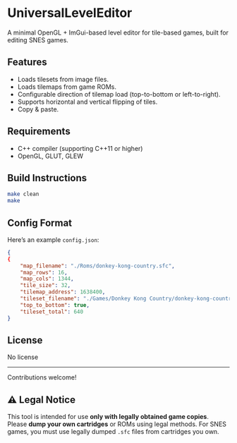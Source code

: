 # UniversalLevelEditor

A minimal OpenGL + ImGui-based level editor for tile-based games, built for editing SNES games.

## Features

- Loads tilesets from image files.
- Loads tilemaps from game ROMs.
- Configurable direction of tilemap load (top-to-bottom or left-to-right).
- Supports horizontal and vertical flipping of tiles.
- Copy & paste.

## Requirements

- C++ compiler (supporting C++11 or higher)
- OpenGL, GLUT, GLEW

## Build Instructions

```bash
make clean
make
```

## Config Format

Here’s an example `config.json`:

```json
{
{
    "map_filename": "./Roms/donkey-kong-country.sfc",
    "map_rows": 16,
    "map_cols": 1344,
    "tile_size": 32,
    "tilemap_address": 1638400,
    "tileset_filename": "./Games/Donkey Kong Country/donkey-kong-country-tileset.png",
    "top_to_bottom": true,
    "tileset_total": 640
}
```

## License

No license

---

Contributions welcome!

## ⚠️ Legal Notice
This tool is intended for use **only with legally obtained game copies**.
Please **dump your own cartridges** or ROMs using legal methods.
For SNES games, you must use legally dumped `.sfc` files from cartridges you own.
